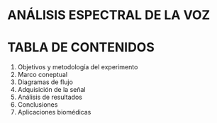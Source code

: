 # ANÁLISIS ESPECTRAL DE LA VOZ
# TABLA DE CONTENIDOS
1. Objetivos y metodología del experimento
2. Marco coneptual
3. Diagramas de flujo
4. Adquisición de la señal
5. Análisis de resultados
6. Conclusiones
7. Aplicaciones biomédicas
